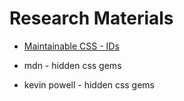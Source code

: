 <!-- Add research materials here -->
# Research Materials

- [Maintainable CSS - IDs](https://maintainablecss.com/chapters/ids/)

- mdn - hidden css gems
- kevin powell - hidden css gems